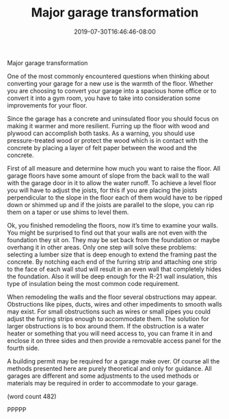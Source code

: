 ﻿---
title: "Major garage transformation"
date: 2019-07-30T16:46:46-08:00
description: "Garage Remodeling Tips for Web Success"
featured_image: "/images/Garage Remodeling.jpg"
tags: ["Garage Remodeling"]
---

Major garage transformation


One of the most commonly encountered questions when 
thinking about converting your garage for a new use is 
the warmth of the floor. Whether you are choosing to convert 
your garage into a spacious home office or to convert it into a 
gym room, you have to take into consideration some 
improvements for your floor.

Since the garage has a concrete and uninsulated floor you 
should focus on making it warmer and more resilient. Furring 
up the floor with wood and plywood can accomplish both 
tasks. As a warning, you should use pressure-treated wood or protect 
the wood which is in contact with the concrete by placing a 
layer of felt paper between the wood and the concrete.

First of all measure and determine how much you want to raise the 
floor. All garage floors have some amount of slope from the 
back wall to the wall with the garage door in it to allow the 
water runoff. To achieve a level floor you will have to adjust 
the joists, for this if you are placing the joists perpendicular to 
the slope in the floor each of them would have to be ripped 
down or shimmed up and if the joists are parallel to the slope, 
you can rip them on a taper or use shims to level them.

Ok, you finished remodeling the floors, now it’s time to
examine your walls. You might be surprised to find out that 
your walls are not even with the foundation they sit on. They 
may be set back from the foundation or maybe overhang it in 
other areas. Only one step will solve these problems: selecting 
a lumber size that is deep enough to extend the framing past the 
concrete. By notching each end of the furring strip and 
attaching one strip to the face of each wall stud will result in an 
even wall that completely hides the foundation. Also it will be 
deep enough for the R-21 wall insulation, this type of 
insulation being the most common code requirement. 

When remodeling the walls and the floor several obstructions 
may appear. Obstructions like pipes, ducts, wires and other 
impediments to smooth walls may exist. For small obstructions 
such as wires or small pipes you could adjust the furring strips 
enough to accommodate them. The solution for larger 
obstructions is to box around them. If the obstruction is a water 
heater or something that you will need access to, you can frame 
it in and enclose it on three sides and then provide a removable 
access panel for the fourth side.

A building permit may be required for a garage make over. 
Of course all the methods presented here are purely theoretical 
and only for guidance. All garages are different and some 
adjustments to the used methods or materials may be required 
in order to accommodate to your garage. 

(word count 482)

PPPPP







